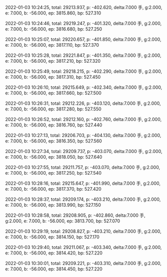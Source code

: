 2022-01-03 10:24:25, total: 29213.937, p: -402.620, delta:7.000 手, g:2.000, e: 7.000, b: -56.000, ep: 3815.860, bp: 527.310

2022-01-03 10:24:46, total: 29219.247, p: -401.320, delta:7.000 手, g:2.000, e: 7.000, b: -56.000, ep: 3816.680, bp: 527.250

2022-01-03 10:25:07, total: 29220.657, p: -401.850, delta:7.000 手, g:2.000, e: 7.000, b: -56.000, ep: 3817.110, bp: 527.370

2022-01-03 10:25:28, total: 29221.847, p: -401.350, delta:7.000 手, g:2.000, e: 7.000, b: -56.000, ep: 3817.210, bp: 527.320

2022-01-03 10:25:49, total: 29218.215, p: -402.290, delta:7.000 手, g:2.000, e: 7.000, b: -56.000, ep: 3817.310, bp: 527.450

2022-01-03 10:26:10, total: 29215.649, p: -402.340, delta:7.000 手, g:2.000, e: 7.000, b: -56.000, ep: 3817.660, bp: 527.500

2022-01-03 10:26:31, total: 29212.226, p: -403.120, delta:7.000 手, g:2.000, e: 7.000, b: -56.000, ep: 3817.280, bp: 527.550

2022-01-03 10:26:52, total: 29212.160, p: -402.760, delta:7.000 手, g:2.000, e: 7.000, b: -56.000, ep: 3816.760, bp: 527.440

2022-01-03 10:27:13, total: 29206.703, p: -404.130, delta:7.000 手, g:2.000, e: 7.000, b: -56.000, ep: 3816.350, bp: 527.560

2022-01-03 10:27:34, total: 29209.737, p: -403.070, delta:7.000 手, g:2.000, e: 7.000, b: -56.000, ep: 3818.050, bp: 527.640

2022-01-03 10:27:55, total: 29211.757, p: -403.070, delta:7.000 手, g:2.000, e: 7.000, b: -56.000, ep: 3817.250, bp: 527.540

2022-01-03 10:28:16, total: 29215.647, p: -401.990, delta:7.000 手, g:2.000, e: 7.000, b: -56.000, ep: 3817.370, bp: 527.420

2022-01-03 10:28:37, total: 29209.174, p: -403.210, delta:7.000 手, g:2.000, e: 7.000, b: -56.000, ep: 3813.990, bp: 527.150

2022-01-03 10:28:58, total: 29208.905, p: -402.860, delta:7.000 手, g:2.000, e: 7.000, b: -56.000, ep: 3813.700, bp: 527.070

2022-01-03 10:29:19, total: 29208.827, p: -403.210, delta:7.000 手, g:2.000, e: 7.000, b: -56.000, ep: 3814.150, bp: 527.170

2022-01-03 10:29:40, total: 29211.067, p: -403.340, delta:7.000 手, g:2.000, e: 7.000, b: -56.000, ep: 3814.420, bp: 527.220

2022-01-03 10:30:01, total: 29209.221, p: -403.310, delta:7.000 手, g:2.000, e: 7.000, b: -56.000, ep: 3814.450, bp: 527.220